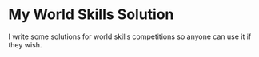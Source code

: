 # My World Skills Solution

I write some solutions for world skills competitions so anyone can use it if they wish.